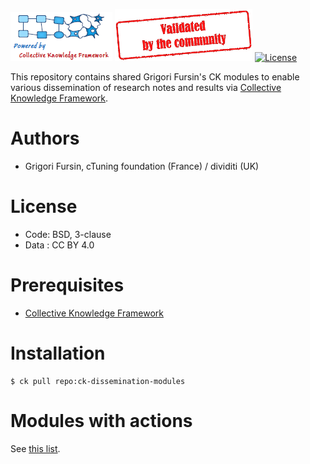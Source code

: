 [![logo](https://github.com/ctuning/ck-guide-images/blob/master/logo-powered-by-ck.png)](http://cKnowledge.org)
[![logo](https://github.com/ctuning/ck-guide-images/blob/master/logo-validated-by-the-community-simple.png)](http://cTuning.org)
[![License](https://img.shields.io/badge/License-BSD%203--Clause-blue.svg)](https://opensource.org/licenses/BSD-3-Clause)

This repository contains shared Grigori Fursin's CK modules to enable
various dissemination of research notes and results via 
[Collective Knowledge Framework](https://github.com/ctuning/ck).

Authors
=======

* Grigori Fursin, cTuning foundation (France) / dividiti (UK)

License
=======
* Code: BSD, 3-clause
* Data : CC BY 4.0

Prerequisites
=============
* [Collective Knowledge Framework](http://github.com/ctuning/ck)

Installation
============

```
$ ck pull repo:ck-dissemination-modules
```

Modules with actions
====================

See [this list](http://cKnowledge.org/shared-modules.html).
